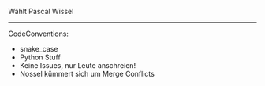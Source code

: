 Wählt Pascal Wissel

---

CodeConventions:
- snake_case
- Python Stuff
- Keine Issues, nur Leute anschreien!
- Nossel kümmert sich um Merge Conflicts
